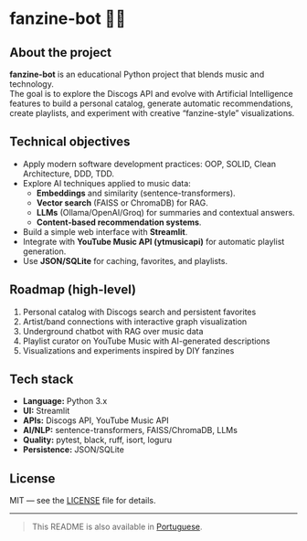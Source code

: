 # fanzine-bot 🎸🤖

## About the project
**fanzine-bot** is an educational Python project that blends music and technology.  
The goal is to explore the Discogs API and evolve with Artificial Intelligence features to build a personal catalog, generate automatic recommendations, create playlists, and experiment with creative “fanzine-style” visualizations.

## Technical objectives
- Apply modern software development practices: OOP, SOLID, Clean Architecture, DDD, TDD.
- Explore AI techniques applied to music data:
  - **Embeddings** and similarity (sentence-transformers).
  - **Vector search** (FAISS or ChromaDB) for RAG.
  - **LLMs** (Ollama/OpenAI/Groq) for summaries and contextual answers.
  - **Content-based recommendation systems**.
- Build a simple web interface with **Streamlit**.
- Integrate with **YouTube Music API (ytmusicapi)** for automatic playlist generation.
- Use **JSON/SQLite** for caching, favorites, and playlists.

## Roadmap (high-level)
1. Personal catalog with Discogs search and persistent favorites  
2. Artist/band connections with interactive graph visualization  
3. Underground chatbot with RAG over music data  
4. Playlist curator on YouTube Music with AI-generated descriptions  
5. Visualizations and experiments inspired by DIY fanzines  

## Tech stack
- **Language:** Python 3.x  
- **UI:** Streamlit  
- **APIs:** Discogs API, YouTube Music API  
- **AI/NLP:** sentence-transformers, FAISS/ChromaDB, LLMs  
- **Quality:** pytest, black, ruff, isort, loguru  
- **Persistence:** JSON/SQLite  

## License
MIT — see the [LICENSE](LICENSE) file for details.

---

> This README is also available in [Portuguese](README.pt-BR.md).